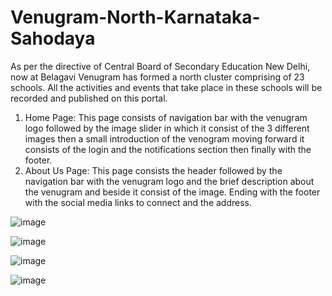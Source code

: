 # Venugram-North-Karnataka-Sahodaya

As per the directive of Central Board of Secondary Education New Delhi, now at Belagavi Venugram has formed a north cluster comprising of 23 schools. All the activities and events that take place in these schools will be recorded and published on this portal.
1) Home Page: This page consists of navigation bar with the venugram logo followed by the image slider in which it consist of the 3 different images then a small introduction of the venogram moving forward it consists of the login and the notifications section then finally with the footer.
2) About Us Page: This page consists the header followed by the navigation bar with the venugram logo and the brief description about the venugram and beside it consist of the image. Ending with the footer with the social media links to connect and the address.


![image](https://github.com/sagarhiremath/Internship-project_-Venugram-North-Karnataka-Sahodaya/assets/95834466/1747f361-1675-40e9-ba12-d79a08df7289)

![image](https://github.com/sagarhiremath/Internship-project_-Venugram-North-Karnataka-Sahodaya/assets/95834466/79a0f2f3-28bc-4150-8a15-a6ce1e845e7b)

![image](https://github.com/sagarhiremath/Internship-project_-Venugram-North-Karnataka-Sahodaya/assets/95834466/04444771-92e6-4215-9b8b-807369b1c639)

![image](https://github.com/sagarhiremath/Internship-project_-Venugram-North-Karnataka-Sahodaya/assets/95834466/a5e621dc-db81-4a3a-8dd8-597a590ba85a)

